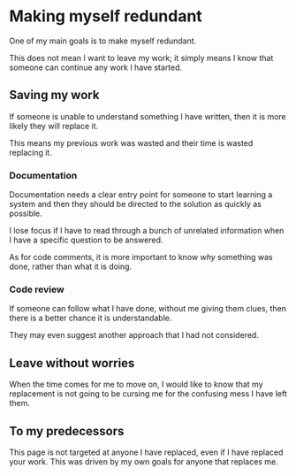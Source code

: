 # Making myself redundant

One of my main goals is to make myself redundant.

This does not mean I want to leave my work; it simply means I know that
someone can continue any work I have started.


## Saving my work

If someone is unable to understand something I have written, then it is
more likely they will replace it.

This means my previous work was wasted and their time is wasted
replacing it.


### Documentation

Documentation needs a clear entry point for someone to start learning a
system and then they should be directed to the solution as quickly as
possible.

I lose focus if I have to read through a bunch of unrelated information
when I have a specific question to be answered.

As for code comments, it is more important to know *why* something was
done, rather than what it is doing.


### Code review

If someone can follow what I have done, without me giving them clues,
then there is a better chance it is understandable.

They may even suggest another approach that I had not considered.


## Leave without worries

When the time comes for me to move on, I would like to know that my
replacement is not going to be cursing me for the confusing mess I have
left them.


## To my predecessors

This page is not targeted at anyone I have replaced, even if I have
replaced your work.
This was driven by my own goals for anyone that replaces me.
